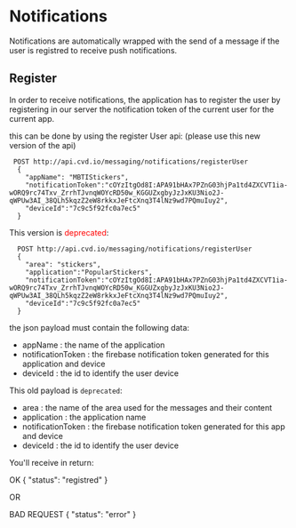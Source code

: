 # Notifications

Notifications are automatically wrapped with the send of a message if the user is registred to receive push notifications.


## Register

In order to receive notifications, the application has to register the user by registering in our server the notification token of the current user for the current app.

this can be done by using the register User api: (please use this new version of the api)

     POST http://api.cvd.io/messaging/notifications/registerUser
      { 
        "appName": "MBTIStickers", 
        "notificationToken":"cOYzItgOd8I:APA91bHAx7PZnG03hjPa1td4ZXCVT1ia-wORQ9rc74Txv_ZrrhTJvnqWOYcRD50w_KGGUZxgbyJzJxKU3Nio2J-qWPUw3AI_38QLh5kqzZ2eW8rkkxJeFtcXnq3T4lNz9wd7PQmuIuy2", 
        "deviceId":"7c9c5f92fc0a7ec5"
      }
          
          
This version is <span style="color:red">deprecated</span>:    

      POST http://api.cvd.io/messaging/notifications/registerUser
      { 
        "area": "stickers", 
        "application":"PopularStickers", 
        "notificationToken":"cOYzItgOd8I:APA91bHAx7PZnG03hjPa1td4ZXCVT1ia-wORQ9rc74Txv_ZrrhTJvnqWOYcRD50w_KGGUZxgbyJzJxKU3Nio2J-qWPUw3AI_38QLh5kqzZ2eW8rkkxJeFtcXnq3T4lNz9wd7PQmuIuy2", 
        "deviceId":"7c9c5f92fc0a7ec5"
      }
      

      
the json payload must contain the following data:

* appName : the name of the application
* notificationToken : the firebase notification token generated for this application and device
* deviceId : the id to identify the user device


This old payload is `deprecated`:
* area : the name of the area used for the messages and their content
* application : the application name 
* notificationToken : the firebase notification token generated for this app and device
* deviceId : the id to identify the user device


You'll receive in return:

OK
{
  "status": "registred"
}

OR

BAD REQUEST
{
  "status": "error"
}

